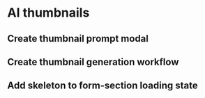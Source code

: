# AI thumbnails

## Create thumbnail prompt modal

## Create thumbnail generation workflow

## Add skeleton to form-section loading state
